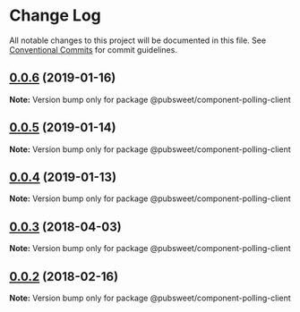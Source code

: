 # Change Log

All notable changes to this project will be documented in this file.
See [Conventional Commits](https://conventionalcommits.org) for commit guidelines.

## [0.0.6](https://gitlab.coko.foundation/pubsweet/pubsweet/compare/@pubsweet/component-polling-client@0.0.5...@pubsweet/component-polling-client@0.0.6) (2019-01-16)

**Note:** Version bump only for package @pubsweet/component-polling-client





## [0.0.5](https://gitlab.coko.foundation/pubsweet/pubsweet/compare/@pubsweet/component-polling-client@0.0.4...@pubsweet/component-polling-client@0.0.5) (2019-01-14)

**Note:** Version bump only for package @pubsweet/component-polling-client





## [0.0.4](https://gitlab.coko.foundation/pubsweet/pubsweet/compare/@pubsweet/component-polling-client@0.0.3...@pubsweet/component-polling-client@0.0.4) (2019-01-13)

**Note:** Version bump only for package @pubsweet/component-polling-client





<a name="0.0.3"></a>
## [0.0.3](https://gitlab.coko.foundation/pubsweet/pubsweet/compare/@pubsweet/component-polling-client@0.0.2...@pubsweet/component-polling-client@0.0.3) (2018-04-03)




**Note:** Version bump only for package @pubsweet/component-polling-client

<a name="0.0.2"></a>

## [0.0.2](https://gitlab.coko.foundation/pubsweet/pubsweet/compare/@pubsweet/component-polling-client@0.0.1...@pubsweet/component-polling-client@0.0.2) (2018-02-16)

**Note:** Version bump only for package @pubsweet/component-polling-client
